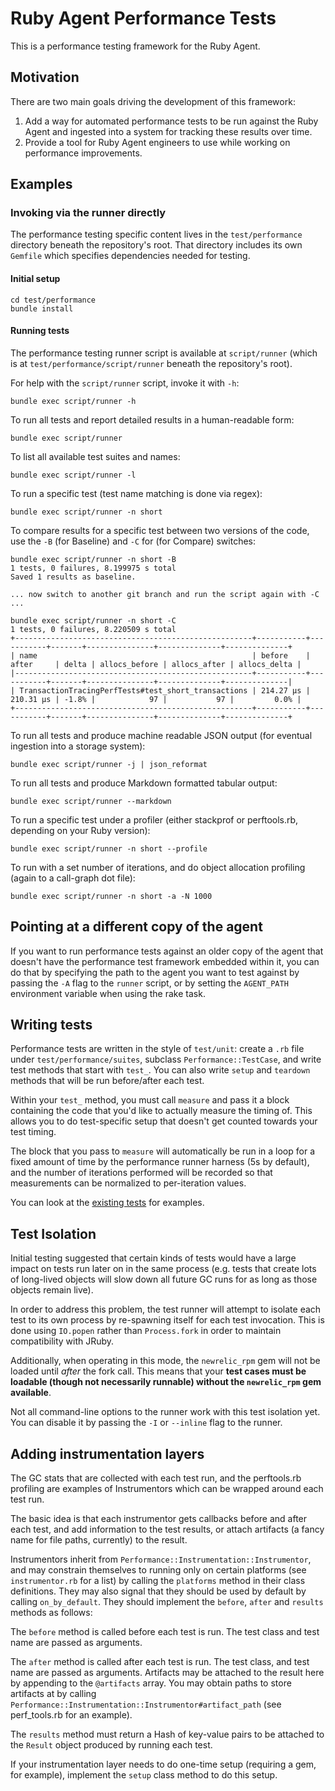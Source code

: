 # Ruby Agent Performance Tests

This is a performance testing framework for the Ruby Agent.

## Motivation

There are two main goals driving the development of this framework:

1. Add a way for automated performance tests to be run against the Ruby Agent
   and ingested into a system for tracking these results over time.
2. Provide a tool for Ruby Agent engineers to use while working on performance
   improvements.

## Examples

### Invoking via the runner directly

The performance testing specific content lives in the `test/performance`
directory beneath the repository's root. That directory includes its own
`Gemfile` which specifies dependencies needed for testing.

#### Initial setup

```shell
cd test/performance
bundle install
```

#### Running tests

The performance testing runner script is available at `script/runner` (which
is at `test/performance/script/runner` beneath the repository's root).

For help with the `script/runner` script, invoke it with `-h`:

```shell
bundle exec script/runner -h
```

To run all tests and report detailed results in a human-readable form:

```
bundle exec script/runner
```

To list all available test suites and names:

```
bundle exec script/runner -l
```

To run a specific test (test name matching is done via regex):

```
bundle exec script/runner -n short
```

To compare results for a specific test between two versions of the code, use the
`-B` (for Baseline) and `-C` for (for Compare) switches:

```
bundle exec script/runner -n short -B
1 tests, 0 failures, 8.199975 s total
Saved 1 results as baseline.

... now switch to another git branch and run the script again with -C ...

bundle exec script/runner -n short -C
1 tests, 0 failures, 8.220509 s total
+-----------------------------------------------------+-----------+-----------+-------+---------------+--------------+--------------+
| name                                                | before    | after     | delta | allocs_before | allocs_after | allocs_delta |
|-----------------------------------------------------+-----------+-----------+-------+---------------+--------------+--------------|
| TransactionTracingPerfTests#test_short_transactions | 214.27 µs | 210.31 µs | -1.8% |            97 |           97 |         0.0% |
+-----------------------------------------------------+-----------+-----------+-------+---------------+--------------+--------------+
```

To run all tests and produce machine readable JSON output (for eventual ingestion into a storage system):

```
bundle exec script/runner -j | json_reformat
```

To run all tests and produce Markdown formatted tabular output:

```
bundle exec script/runner --markdown
```

To run a specific test under a profiler (either stackprof or perftools.rb, depending on your Ruby version):

```
bundle exec script/runner -n short --profile
```

To run with a set number of iterations, and do object allocation profiling (again to a call-graph dot file):

```
bundle exec script/runner -n short -a -N 1000
```

## Pointing at a different copy of the agent

If you want to run performance tests against an older copy of the agent that
doesn't have the performance test framework embedded within it, you can do that
by specifying the path to the agent you want to test against by passing the `-A`
flag to the `runner` script, or by setting the `AGENT_PATH` environment variable
when using the rake task.


## Writing tests

Performance tests are written in the style of `test/unit`: create a `.rb` file
under `test/performance/suites`, subclass `Performance::TestCase`, and write
test methods that start with `test_`. You can also write `setup` and `teardown`
methods that will be run before/after each test.

Within your `test_` method, you must call `measure` and pass it a block
containing the code that you'd like to actually measure the timing of. This
allows you to do test-specific setup that doesn't get counted towards your
test timing.

The block that you pass to `measure` will automatically be run in a loop for a
fixed amount of time by the performance runner harness (5s by default), and the
number of iterations performed will be recorded so that measurements can be
normalized to per-iteration values.

You can look at the [existing tests](suites) for examples.

## Test Isolation

Initial testing suggested that certain kinds of tests would have a large impact
on tests run later on in the same process (e.g. tests that create lots of
long-lived objects will slow down all future GC runs for as long as those
objects remain live).

In order to address this problem, the test runner will attempt to isolate each
test to its own process by re-spawning itself for each test invocation. This is
done using `IO.popen` rather than `Process.fork` in order to maintain
compatibility with JRuby.

Additionally, when operating in this mode, the `newrelic_rpm` gem will not be
loaded until *after* the fork call. This means that your **test cases must be
loadable (though not necessarily runnable) without the `newrelic_rpm` gem
available**.

Not all command-line options to the runner work with this test isolation yet.
You can disable it by passing the `-I` or `--inline` flag to the runner.

## Adding instrumentation layers

The GC stats that are collected with each test run, and the perftools.rb
profiling are examples of Instrumentors which can be wrapped around each test run.

The basic idea is that each instrumentor gets callbacks before and after each
test, and add information to the test results, or attach artifacts (a fancy name
for file paths, currently) to the result.

Instrumentors inherit from `Performance::Instrumentation::Instrumentor`, and may
constrain themselves to running only on certain platforms (see `instrumentor.rb`
for a list) by calling the `platforms` method in their class definitions. They
may also signal that they should be used by default by calling `on_by_default`.
They should implement the `before`, `after` and `results` methods as follows:

The `before` method is called before each test is run. The test class and test
name are passed as arguments.

The `after` method is called after each test is run. The test class, and test
name are passed as arguments. Artifacts may be attached to the result here by
appending to the `@artifacts` array. You may obtain paths to store artifacts at
by calling `Performance::Instrumentation::Instrumentor#artifact_path` (see
perf_tools.rb for an example).

The `results` method must return a Hash of key-value pairs to be attached to the
`Result` object produced by running each test.

If your instrumentation layer needs to do one-time setup (requiring a gem, for
example), implement the `setup` class method to do this setup.
